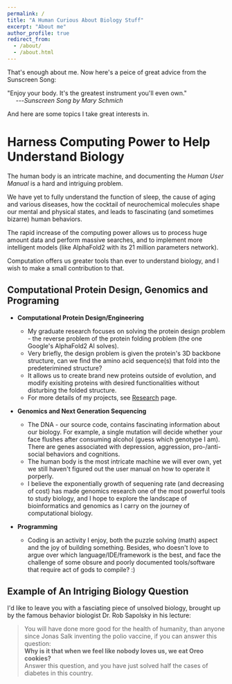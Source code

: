 ```yaml
---
permalink: /
title: "A Human Curious About Biology Stuff"
excerpt: "About me"
author_profile: true
redirect_from: 
  - /about/
  - /about.html
---
```


That's enough about me.
Now here's a peice of great advice from the Sunscreen Song:

"Enjoy your body. It's the greatest instrument you'll even own." <br>
&nbsp;&nbsp;&nbsp;&nbsp; ---<cite>Sunscreen Song by Mary Schmich</cite>

And here are some topics I take great interests in.

Harness Computing Power to Help Understand Biology
======
The human body is an intricate machine, 
and documenting the *Human User Manual* is a hard and intriguing problem.

We have yet to fully understand the function of sleep, the cause of aging and various diseases, how the cocktail of neurochemical molecules shape our mental and physical states, and leads to fascinating (and sometimes bizarre) human behaviors. 

The rapid increase of the computing power allows us to process huge amount data and perform massive searches, and to implement more intelligent models (like AlphaFold2 with its 21 million parameters network). 

Computation offers us greater tools than ever to understand biology, and I wish to make a small contribution to that.

<!---
-->


Computational Protein Design, Genomics and Programing
------

- **Computational Protein Design/Engineering** 
    - My graduate research focuses on solving the protein design problem - the reverse problem of the protein folding problem (the one Google's AlphaFold2 AI solves).
    - Very briefly, the design problem is given the protein's 3D backbone structure, can we find the amino acid sequence(s) that fold into the predeterimined structure?
    - It allows us to create brand new proteins outside of evolution, and modify exisiting proteins with desired functionalities without disturbing the folded structure.
    - For more details of my projects, see [Research](/research/) page.

- **Genomics and Next Generation Sequencing**
    - The DNA - our source code, contains fascinating information about our biology. For example, a single mutation will decide whether your face flushes after consuming alcohol (guess which genotype I am). There are genes associated with depression, aggression, pro-/anti-social behaviors and cognitions.
    - The human body is the most intricate machine we will ever own, yet we still haven't figured out the user manual on how to operate it porperly.
    - I believe the exponentially growth of sequening rate (and decreasing of cost) has made genomics research one of the most powerful tools to study biology, and I hope to explore the landscape of bioinformatics and genomics as I carry on the journey of computational biology. 

- **Programming**
    - Coding is an activity I enjoy, both the puzzle solving (math) aspect and the joy of building something. Besides, who doesn't love to argue over which language/IDE/framework is the best, and face the challenge of some obsure and poorly documented tools/software that require act of gods to compile? :)


Example of An Intriging Biology Question 
------
I'd like to leave you with a fasciating piece of unsolved biology, brought up by the famous behavior biologist Dr. Rob Sapolsky in his lecture:

> You will have done more good for the health of humanity, than anyone since Jonas Salk inventing the polio vaccine, if you can answer this question: <br>
> **Why is it that when we feel like nobody loves us, we eat Oreo cookies?** <br>
> Answer this question, and you have just solved half the cases of diabetes in this country.

